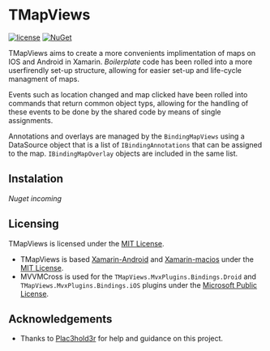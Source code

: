 # TMapViews

[![license](https://img.shields.io/github/license/Tyron18/TMapViews.svg)](https://github.com/Tyron18/TMapViews/blob/master/LICENSE) 
[![NuGet](https://img.shields.io/nuget/v/TMapViews.svg)](https://www.nuget.org/packages/TMapViews/)

TMapViews aims to create a more convenients implimentation of maps on IOS and Android in Xamarin. *Boilerplate* code has been rolled into a more userfirendly set-up structure, allowing for easier set-up and life-cycle managment of maps.

Events such as location changed and map clicked have been rolled into commands that return common object typs, allowing for the handling of these events to be done by the shared code by means of single assignments.

Annotations and overlays are managed by the `BindingMapViews` using a DataSource object that is a list of `IBindingAnnotations` that can be assigned to the map. `IBindingMapOverlay` objects are included in the same list.

## Instalation

*Nuget incoming*

## Licensing

TMapViews is licensed under the [MIT License](https://github.com/Tyron18/TMapViews/blob/master/LICENSE).

 - TMapViews is based [Xamarin-Android](https://github.com/xamarin/xamarin-android) and [Xamarin-macios](https://github.com/xamarin/xamarin-macios) under the [MIT License](https://github.com/Tyron18/TMapViews/blob/master/LICENSE).
 - MVVMCross is used for the `TMapViews.MvxPlugins.Bindings.Droid` and `TMapViews.MvxPlugins.Bindings.iOS` plugins under the [Microsoft Public License](https://github.com/MvvmCross/MvvmCross/blob/develop/LICENSE). 
 
## Acknowledgements
 - Thanks to [Plac3hold3r](https://github.com/Plac3hold3r) for help and guidance on this project.
